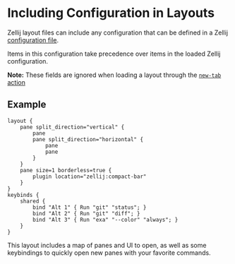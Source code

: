 # Including Configuration in Layouts

Zellij layout files can include any configuration that can be defined in a Zellij [configuration file](./configuration.md).

Items in this configuration take precedence over items in the loaded Zellij configuration.

**Note:** These fields are ignored when loading a layout through the [`new-tab` action](./cli-actions.md#new-tab)

## Example

```kdl
layout {
    pane split_direction="vertical" {
        pane
        pane split_direction="horizontal" {
            pane
            pane
        }
    }
    pane size=1 borderless=true {
        plugin location="zellij:compact-bar"
    }
}
keybinds {
    shared {
        bind "Alt 1" { Run "git" "status"; }
        bind "Alt 2" { Run "git" "diff"; }
        bind "Alt 3" { Run "exa" "--color" "always"; }
    }
}
```

This layout includes a map of panes and UI to open, as well as some keybindings to quickly open new panes with your favorite commands.
